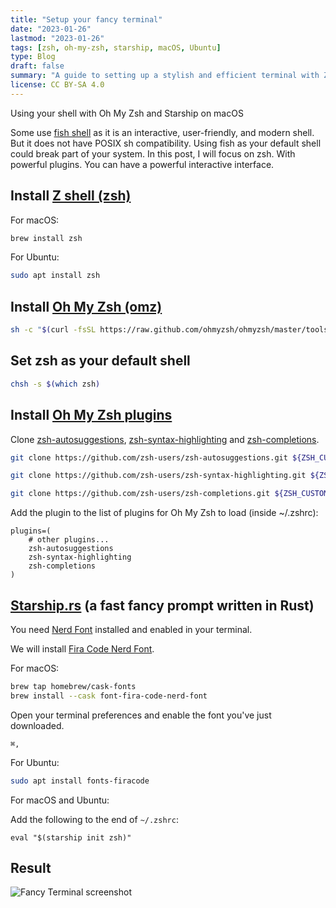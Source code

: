 ```yaml
---
title: "Setup your fancy terminal"
date: "2023-01-26"
lastmod: "2023-01-26"
tags: [zsh, oh-my-zsh, starship, macOS, Ubuntu]
type: Blog
draft: false
summary: "A guide to setting up a stylish and efficient terminal with Zsh, Oh My Zsh plugins, Starship prompt, and Nerd Fonts, complete with instructions for both macOS and Ubuntu."
license: CC BY-SA 4.0
---
```

Using your shell with Oh My Zsh and Starship on macOS

Some use [fish shell](https://fishshell.com/) as it is an interactive, user-friendly, and modern shell. But it does not have POSIX sh compatibility. Using fish as your default shell could break part of your system. In this post, I will focus on zsh. With powerful plugins. You can have a powerful interactive interface.

## Install [Z shell (zsh)](http://www.zsh.org/)

For macOS:

```bash
brew install zsh
```

For Ubuntu:

```bash
sudo apt install zsh
```

## Install [Oh My Zsh (omz)](https://ohmyz.sh/)

```bash
sh -c "$(curl -fsSL https://raw.github.com/ohmyzsh/ohmyzsh/master/tools/install.sh)"
```

## Set zsh as your default shell

```bash
chsh -s $(which zsh)
```

## Install [Oh My Zsh plugins](https://github.com/zsh-users)

Clone [zsh-autosuggestions](https://github.com/zsh-users/zsh-autosuggestions.git), [zsh-syntax-highlighting](https://github.com/zsh-users/zsh-syntax-highlighting.git) and [zsh-completions](https://github.com/zsh-users/zsh-completions.git).

```bash
git clone https://github.com/zsh-users/zsh-autosuggestions.git ${ZSH_CUSTOM:-~/.oh-my-zsh/custom}/plugins/zsh-autosuggestions

git clone https://github.com/zsh-users/zsh-syntax-highlighting.git ${ZSH_CUSTOM:-~/.oh-my-zsh/custom}/plugins/zsh-syntax-highlighting

git clone https://github.com/zsh-users/zsh-completions.git ${ZSH_CUSTOM:-~/.oh-my-zsh/custom}/plugins/zsh-completions
```

Add the plugin to the list of plugins for Oh My Zsh to load (inside ~/.zshrc):

```plaintext
plugins=( 
    # other plugins...
    zsh-autosuggestions
    zsh-syntax-highlighting
    zsh-completions
)
```

## [Starship.rs](http://Starship.rs) (a fast fancy prompt written in Rust)

You need [Nerd Font](https://www.nerdfonts.com/) installed and enabled in your terminal.

We will install [Fira Code Nerd Font](https://www.nerdfonts.com/font-downloads).

For macOS:

```bash
brew tap homebrew/cask-fonts
brew install --cask font-fira-code-nerd-font
```

Open your terminal preferences and enable the font you've just downloaded.

```plaintext
⌘,
```

For Ubuntu:

```bash
sudo apt install fonts-firacode
```

For macOS and Ubuntu:

Add the following to the end of `~/.zshrc`:

```plaintext
eval "$(starship init zsh)"
```

## Result

![Fancy Terminal screenshot](/static/images/Fancy-Terminal-screenshot.webp)
